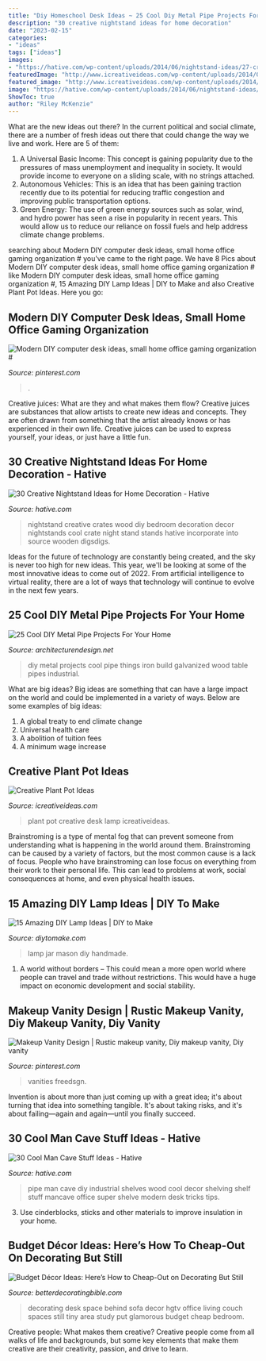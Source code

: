 ```yaml
---
title: "Diy Homeschool Desk Ideas ~ 25 Cool Diy Metal Pipe Projects For Your Home"
description: "30 creative nightstand ideas for home decoration"
date: "2023-02-15"
categories:
- "ideas"
tags: ["ideas"]
images:
- "https://hative.com/wp-content/uploads/2014/06/nightstand-ideas/27-creative-nightstand-ideas.jpg"
featuredImage: "http://www.icreativeideas.com/wp-content/uploads/2014/02/2.jpg"
featured_image: "http://www.icreativeideas.com/wp-content/uploads/2014/02/2.jpg"
image: "https://hative.com/wp-content/uploads/2014/06/nightstand-ideas/27-creative-nightstand-ideas.jpg"
ShowToc: true
author: "Riley McKenzie"
---
```



What are the new ideas out there?
In the current political and social climate, there are a number of fresh ideas out there that could change the way we live and work. Here are 5 of them: 
1. A Universal Basic Income: This concept is gaining popularity due to the pressures of mass unemployment and inequality in society. It would provide income to everyone on a sliding scale, with no strings attached.
2. Autonomous Vehicles: This is an idea that has been gaining traction recently due to its potential for reducing traffic congestion and improving public transportation options.
3. Green Energy: The use of green energy sources such as solar, wind, and hydro power has seen a rise in popularity in recent years. This would allow us to reduce our reliance on fossil fuels and help address climate change problems.

	

		
searching about Modern DIY computer desk ideas, small home office gaming organization # you've came to the right page. We have 8 Pics about Modern DIY computer desk ideas, small home office gaming organization # like Modern DIY computer desk ideas, small home office gaming organization #, 15 Amazing DIY Lamp Ideas | DIY to Make and also Creative Plant Pot Ideas. Here you go:
		
    
## Modern DIY Computer Desk Ideas, Small Home Office Gaming Organization #

<img loading=lazy src="https://i.pinimg.com/736x/64/b9/40/64b9409158c235c9baacc1f905c3a929.jpg" onerror="this.onerror=null;this.src='https://tse4.mm.bing.net/th?id=OIP.yy1kWNQTzbLHFBMYwX82IwHaJ4&amp;pid=15.1';" alt="Modern DIY computer desk ideas, small home office gaming organization #">

_Source: pinterest.com_

>. 

	

Creative juices: What are they and what makes them flow?
Creative juices are substances that allow artists to create new ideas and concepts. They are often drawn from something that the artist already knows or has experienced in their own life. Creative juices can be used to express yourself, your ideas, or just have a little fun.

    
## 30 Creative Nightstand Ideas For Home Decoration - Hative

<img loading=lazy src="https://hative.com/wp-content/uploads/2014/06/nightstand-ideas/27-creative-nightstand-ideas.jpg" onerror="this.onerror=null;this.src='https://tse2.mm.bing.net/th?id=OIP.hLA0CF-BklcYrnRvJzARkAHaJ4&amp;pid=15.1';" alt="30 Creative Nightstand Ideas for Home Decoration - Hative">

_Source: hative.com_

>nightstand creative crates wood diy bedroom decoration decor nightstands cool crate night stand stands hative incorporate into source wooden digsdigs. 

	

Ideas for the future of technology are constantly being created, and the sky is never too high for new ideas. This year, we'll be looking at some of the most innovative ideas to come out of 2022. From artificial intelligence to virtual reality, there are a lot of ways that technology will continue to evolve in the next few years.

    
## 25 Cool DIY Metal Pipe Projects For Your Home

<img loading=lazy src="http://cdn.architecturendesign.net/wp-content/uploads/2016/01/AD-Cool-DIY-Metal-Projects-For-Your-Home-04.jpg" onerror="this.onerror=null;this.src='https://tse2.mm.bing.net/th?id=OIP.soq5h__2jZNaQdMHd8Gg5AHaE8&amp;pid=15.1';" alt="25 Cool DIY Metal Pipe Projects For Your Home">

_Source: architecturendesign.net_

>diy metal projects cool pipe things iron build galvanized wood table pipes industrial. 

	

What are big ideas?
Big ideas are something that can have a large impact on the world and could be implemented in a variety of ways. Below are some examples of big ideas: 
1. A global treaty to end climate change 
2. Universal health care 
3. A abolition of tuition fees 
4. A minimum wage increase 

    
## Creative Plant Pot Ideas

<img loading=lazy src="http://www.icreativeideas.com/wp-content/uploads/2014/02/2.jpg" onerror="this.onerror=null;this.src='https://tse4.mm.bing.net/th?id=OIP.HxuKxmxxl4wC4spQX3wpbQHaKy&amp;pid=15.1';" alt="Creative Plant Pot Ideas">

_Source: icreativeideas.com_

>plant pot creative desk lamp icreativeideas. 

	

Brainstroming is a type of mental fog that can prevent someone from understanding what is happening in the world around them. Brainstroming can be caused by a variety of factors, but the most common cause is a lack of focus. People who have brainstroming can lose focus on everything from their work to their personal life. This can lead to problems at work, social consequences at home, and even physical health issues.

    
## 15 Amazing DIY Lamp Ideas | DIY To Make

<img loading=lazy src="http://www.diytomake.com/wp-content/uploads/2016/03/Mason-Jar-Lamp.jpg" onerror="this.onerror=null;this.src='https://tse1.mm.bing.net/th?id=OIP.GMfG8Mqidiu3eWUXi-aMeQHaLS&amp;pid=15.1';" alt="15 Amazing DIY Lamp Ideas | DIY to Make">

_Source: diytomake.com_

>lamp jar mason diy handmade. 

	

1. A world without borders – This could mean a more open world where people can travel and trade without restrictions. This would have a huge impact on economic development and social stability. 

    
## Makeup Vanity Design | Rustic Makeup Vanity, Diy Makeup Vanity, Diy Vanity

<img loading=lazy src="https://i.pinimg.com/736x/a1/17/5a/a1175ab7eb356c8c6176e5c92d797ad0.jpg" onerror="this.onerror=null;this.src='https://tse2.mm.bing.net/th?id=OIP.eJ0VRP2jTRxFG9bAKlZFAQHaJ3&amp;pid=15.1';" alt="Makeup Vanity Design | Rustic makeup vanity, Diy makeup vanity, Diy vanity">

_Source: pinterest.com_

>vanities freedsgn. 

	

Invention is about more than just coming up with a great idea; it's about turning that idea into something tangible. It's about taking risks, and it's about failing—again and again—until you finally succeed.

    
## 30 Cool Man Cave Stuff Ideas - Hative

<img loading=lazy src="https://hative.com/wp-content/uploads/2015/06/man-cave-stuff/9-man-cave-stuff-ideas.jpg" onerror="this.onerror=null;this.src='https://tse2.mm.bing.net/th?id=OIP.1RxPgAISufoJD_xjyc70WAHaLJ&amp;pid=15.1';" alt="30 Cool Man Cave Stuff Ideas - Hative">

_Source: hative.com_

>pipe man cave diy industrial shelves wood cool decor shelving shelf stuff mancave office super shelve modern desk tricks tips. 

	

3. Use cinderblocks, sticks and other materials to improve insulation in your home.

    
## Budget Décor Ideas: Here’s How To Cheap-Out On Decorating But Still

<img loading=lazy src="http://betterdecoratingbible.com/wp-content/uploads/2016/03/desk-behind-sofa-decor-ideas-small-space.jpg" onerror="this.onerror=null;this.src='https://tse1.mm.bing.net/th?id=OIP.x7O7Dq5bhAFzq5FepW2bwAHaJ3&amp;pid=15.1';" alt="Budget Décor Ideas: Here’s How to Cheap-Out on Decorating But Still">

_Source: betterdecoratingbible.com_

>decorating desk space behind sofa decor hgtv office living couch spaces still tiny area study put glamorous budget cheap bedroom. 

	

Creative people: What makes them creative?
Creative people come from all walks of life and backgrounds, but some key elements that make them creative are their creativity, passion, and drive to learn.

